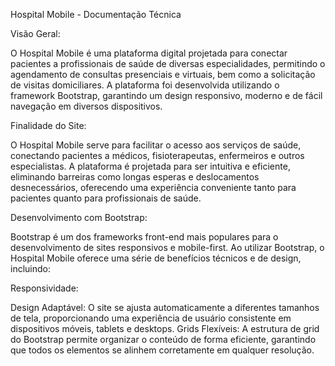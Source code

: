 Hospital Mobile - Documentação Técnica

Visão Geral:

O Hospital Mobile é uma plataforma digital projetada para conectar pacientes a profissionais de saúde de diversas especialidades, permitindo o agendamento de consultas presenciais e virtuais, bem como a solicitação de visitas domiciliares. A plataforma foi desenvolvida utilizando o framework Bootstrap, garantindo um design responsivo, moderno e de fácil navegação em diversos dispositivos.

Finalidade do Site:

O Hospital Mobile serve para facilitar o acesso aos serviços de saúde, conectando pacientes a médicos, fisioterapeutas, enfermeiros e outros especialistas. A plataforma é projetada para ser intuitiva e eficiente, eliminando barreiras como longas esperas e deslocamentos desnecessários, oferecendo uma experiência conveniente tanto para pacientes quanto para profissionais de saúde.

Desenvolvimento com Bootstrap:

Bootstrap é um dos frameworks front-end mais populares para o desenvolvimento de sites responsivos e mobile-first. Ao utilizar Bootstrap, o Hospital Mobile oferece uma série de benefícios técnicos e de design, incluindo:

Responsividade:

Design Adaptável: O site se ajusta automaticamente a diferentes tamanhos de tela, proporcionando uma experiência de usuário consistente em dispositivos móveis, tablets e desktops.
Grids Flexíveis: A estrutura de grid do Bootstrap permite organizar o conteúdo de forma eficiente, garantindo que todos os elementos se alinhem corretamente em qualquer resolução.
